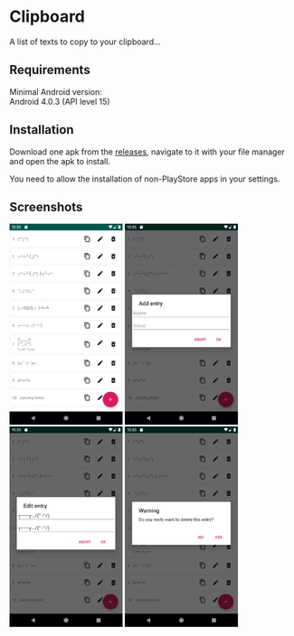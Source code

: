 # Clipboard
A list of texts to copy to your clipboard...

## Requirements
Minimal Android version:<br>
Android 4.0.3 (API level 15)

## Installation
Download one apk from the
[releases](https://github.com/5kWBassmachine/Clipboard/releases),
navigate to it with your file manager and open the apk to install.

You need to allow the installation of non-PlayStore apps in your settings.

## Screenshots
<img src="screenshots/screenshot-1.png" title="screenshot 1 - list" width="200"> <img src="screenshots/screenshot-2.png" title="screenshot 2 - add dialog" width="200"> <img src="screenshots/screenshot-3.png" title="screenshot 3 - edit dialog" width="200"> <img src="screenshots/screenshot-4.png" title="screenshot 4 - remove dialog" width="200">

